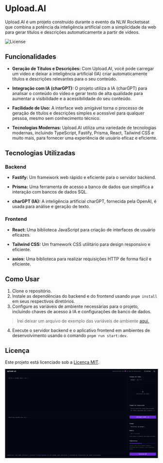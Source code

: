 # Upload.AI

Upload.AI é um projeto construído durante o evento da NLW Rocketseat que combina a potência da inteligência artificial com a simplicidade da web para gerar títulos e descrições automaticamente a partir de vídeos.

![License](https://img.shields.io/github/license/joaovic-tech/upload-ai-nlw)

## Funcionalidades

- **Geração de Títulos e Descrições:** Com Upload.AI, você pode carregar um vídeo e deixar a inteligência artificial (IA) criar automaticamente títulos e descrições relevantes para o seu conteúdo.

- **Integração com IA (charGPT):** O projeto utiliza a IA (charGPT) para analisar o conteúdo do vídeo e gerar texto de alta qualidade para aumentar a visibilidade e a acessibilidade do seu conteúdo.

- **Facilidade de Uso:** A interface web amigável torna o processo de geração de títulos e descrições simples e acessível para qualquer pessoa, mesmo sem conhecimento técnico.

- **Tecnologias Modernas:** Upload.AI utiliza uma variedade de tecnologias modernas, incluindo TypeScript, Fastify, Prisma, React, Tailwind CSS e muito mais, para fornecer uma experiência de usuário eficaz e eficiente.

## Tecnologias Utilizadas

### Backend

- **Fastify:** Um framework web rápido e eficiente para o servidor backend.

- **Prisma:** Uma ferramenta de acesso a banco de dados que simplifica a interação com bancos de dados SQL.

- **charGPT (IA):** A inteligência artificial charGPT, fornecida pela OpenAI, é usada para análise e geração de texto.

### Frontend

- **React:** Uma biblioteca JavaScript para criação de interfaces de usuário eficazes.

- **Tailwind CSS:** Um framework CSS utilitário para design responsivo e eficiente.

- **axios:** Uma biblioteca para realizar requisições HTTP de forma fácil e eficiente.

## Como Usar

1. Clone o repositório.
2. Instale as dependências do backend e do frontend usando `pnpm install` em seus respectivos diretórios.
3. Configure as variáveis de ambiente necessárias para o projeto, incluindo chaves de acesso à IA e configurações de banco de dados.
> Irei deixar um arquivo de exemplo das variáveis de ambiente [aqui.](./api/.env-example) 
4. Execute o servidor backend e o aplicativo frontend em ambientes de desenvolvimento usando o comando `pnpm run start:dev`.

## Licença

Este projeto está licenciado sob a [Licença MIT](https://github.com/joaovic-tech/upload-ai-nlw/blob/main/LICENSE).

![banner-font](./template/template.webp)
